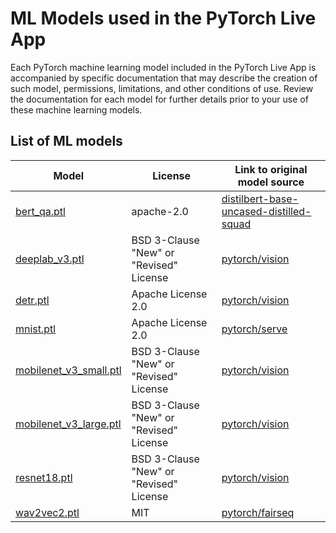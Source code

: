 # ML Models used in the PyTorch Live App
Each PyTorch machine learning model included in the PyTorch Live App is accompanied by specific documentation that may describe the creation of such model, permissions, limitations, and other conditions of use. Review the documentation for each model for further details prior to your use of these machine learning models. 

## List of ML models

| Model                                              | License                                 | Link to original model source                      |
|----------------------------------------------------|-----------------------------------------|----------------------------------------------------|
| [bert_qa.ptl][model_bert_qa]                       | apache-2.0                              | [distilbert-base-uncased-distilled-squad][bert_qa] |
| [deeplab_v3.ptl][model_deeplab_v3]                 | BSD 3-Clause "New" or "Revised" License | [pytorch/vision][pytorch/vision]                   |
| [detr.ptl][model_detr]                             | Apache License 2.0                      | [pytorch/vision][pytorch/vision]                   |
| [mnist.ptl][model_mnist]                           | Apache License 2.0                      | [pytorch/serve][pytorch/serve]                     |
| [mobilenet_v3_small.ptl][model_mobilenet_v3_small] | BSD 3-Clause "New" or "Revised" License | [pytorch/vision][pytorch/vision]                   |
| [mobilenet_v3_large.ptl][model_mobilenet_v3_large] | BSD 3-Clause "New" or "Revised" License | [pytorch/vision][pytorch/vision]                   |
| [resnet18.ptl][model_resnet18]                     | BSD 3-Clause "New" or "Revised" License | [pytorch/vision][pytorch/vision]                   |
| [wav2vec2.ptl][model_wav2vec2]                     | MIT                                     | [pytorch/fairseq][pytorch/fairseq]                 |

[model_bert_qa]: https://github.com/pytorch/live/releases/download/v0.1.0/bert_qa.ptl
[model_deeplab_v3]: https://github.com/pytorch/live/releases/download/v0.1.0/deeplab_v3.ptl
[model_detr]: https://github.com/pytorch/live/releases/download/v0.1.0/detr.ptl
[model_mnist]: https://github.com/pytorch/live/releases/download/v0.1.0/mnist.ptl
[model_mobilenet_v3_small]: https://github.com/pytorch/live/releases/download/v0.1.0/mobilenet_v3_small.ptl
[model_mobilenet_v3_large]: https://github.com/pytorch/live/releases/download/v0.1.0/mobilenet_v3_large.ptl
[model_resnet18]: https://github.com/pytorch/live/releases/download/v0.1.0/resnet18.ptl
[model_wav2vec2]: https://github.com/pytorch/live/releases/download/v0.1.0/wav2vec2.ptl

[bert_qa]: https://huggingface.co/distilbert-base-uncased-distilled-squad
[pytorch/fairseq]: https://github.com/pytorch/fairseq
[pytorch/serve]: https://github.com/pytorch/serve
[pytorch/vision]: https://github.com/pytorch/vision
